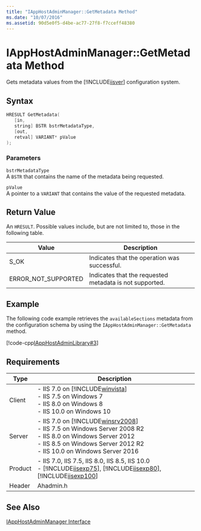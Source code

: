 ```yaml
---
title: "IAppHostAdminManager::GetMetadata Method"
ms.date: "10/07/2016"
ms.assetid: 90d5e0f5-d4be-ac77-27f8-f7cceff48380
---
```

# IAppHostAdminManager::GetMetadata Method
Gets metadata values from the [!INCLUDE[iisver](../../wmi-provider/includes/iisver-md.md)] configuration system.  
  
## Syntax  
  
```cpp  
HRESULT GetMetadata(  
   [in,  
   string] BSTR bstrMetadataType,  
   [out,  
   retval] VARIANT* pValue  
);  
```  
  
### Parameters  
 `bstrMetadataType`  
 A `BSTR` that contains the name of the metadata being requested.  
  
 `pValue`  
 A pointer to a `VARIANT` that contains the value of the requested metadata.  
  
## Return Value  
 An `HRESULT`. Possible values include, but are not limited to, those in the following table.  
  
|Value|Description|  
|-----------|-----------------|  
|S_OK|Indicates that the operation was successful.|  
|ERROR_NOT_SUPPORTED|Indicates that the requested metadata is not supported.|  
  
## Example  
 The following code example retrieves the `availableSections` metadata from the configuration schema by using the `IAppHostAdminManager::GetMetadata` method.  
  
 [!code-cpp[IAppHostAdminLibrary#3](../../../samples/snippets/cpp/VS_Snippets_IIS/IIS7/IAppHostAdminLibrary/cpp/IAppHostElementGetMetadata.cpp#3)]  
  
## Requirements  
  
|Type|Description|  
|----------|-----------------|  
|Client|-   IIS 7.0 on [!INCLUDE[winvista](../../wmi-provider/includes/winvista-md.md)]<br />-   IIS 7.5 on Windows 7<br />-   IIS 8.0 on Windows 8<br />-   IIS 10.0 on Windows 10|  
|Server|-   IIS 7.0 on [!INCLUDE[winsrv2008](../../wmi-provider/includes/winsrv2008-md.md)]<br />-   IIS 7.5 on Windows Server 2008 R2<br />-   IIS 8.0 on Windows Server 2012<br />-   IIS 8.5 on Windows Server 2012 R2<br />-   IIS 10.0 on Windows Server 2016|  
|Product|-   IIS 7.0, IIS 7.5, IIS 8.0, IIS 8.5, IIS 10.0<br />-   [!INCLUDE[iisexp75](../../web-development-reference/native-code-api-reference/includes/iisexp75-md.md)], [!INCLUDE[iisexp80](../../web-development-reference/native-code-api-reference/includes/iisexp80-md.md)], [!INCLUDE[iisexp100](../../web-development-reference/native-code-api-reference/includes/iisexp100-md.md)]|  
|Header|Ahadmin.h|  
  
## See Also  
 [IAppHostAdminManager Interface](../../web-development-reference/native-code-api-reference/iapphostadminmanager-interface.md)
